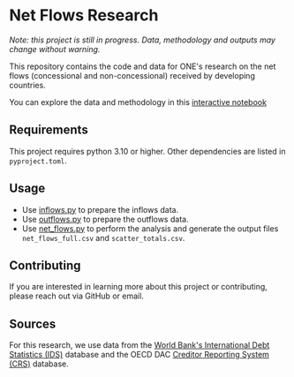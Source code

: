 # Net Flows Research

_Note: this project is still in progress. Data, methodology and outputs may change without warning._

This repository contains the code and data for ONE's research on the net flows (concessional and non-concessional)
received by developing countries.

You can explore the data and methodology in this [interactive notebook](https://observablehq.com/@one-campaign/net-flows)

## Requirements
This project requires python 3.10 or higher. Other dependencies are listed in `pyproject.toml`.

## Usage

- Use [inflows.py](scripts/data/inflows.py) to prepare the inflows data.
- Use [outflows.py](scripts/data/outflows.py) to prepare the outflows data.
- Use [net_flows.py](scripts/analysis/net_flows.py) to perform the analysis and generate the output files
`net_flows_full.csv` and `scatter_totals.csv`.

## Contributing
If you are interested in learning more about this project or contributing, please reach out via GitHub or email.

## Sources 
For this research, we use data from the [World Bank's International Debt Statistics (IDS)](https://databank.worldbank.org/source/international-debt-statistics) database and the OECD DAC [Creditor Reporting System (CRS)](https://stats.oecd.org/Index.aspx?DataSetCode=crs1) database.

